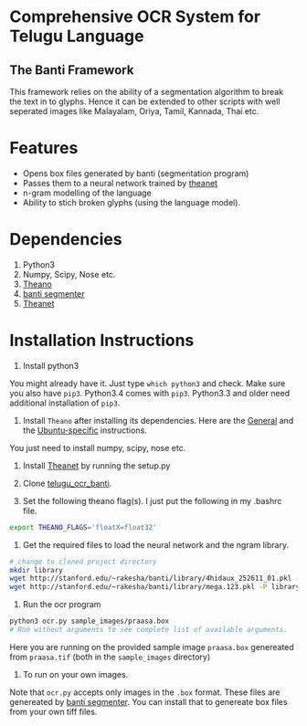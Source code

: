 # Comprehensive OCR System for Telugu Language
## The Banti Framework

This framework relies on the ability of a segmentation algorithm to break the
text in to glyphs. Hence it can be extended to other scripts with well 
seperated images like Malayalam, Oriya, Tamil, Kannada, Thai etc.

# Features
+ Opens box files generated by banti (segmentation program)
+ Passes them to a neural network trained by [theanet](https://github.com/rakeshvar/theanet)
+ n-gram modelling of the language
+ Ability to stich broken glyphs (using the language model).

# Dependencies
1. Python3
1. Numpy, Scipy, Nose etc.
1. [Theano](https://github.com/Theano/Theano)
1. [banti segmenter](https://github.com/rakeshvar/banti)
1. [Theanet](https://github.com/rakeshvar/theanet)

# Installation Instructions

1. Install python3

  You might already have it. Just type ```which python3``` and  check. Make sure you also have ```pip3```. Python3.4 comes with ```pip3```. Python3.3 and older need additional installation of ```pip3```.

1. Install ```Theano``` after installing its dependencies. Here are the [General](http://deeplearning.net/software/theano/install.html) and  the 
[Ubuntu-specific](http://deeplearning.net/software/theano/install_ubuntu.html#install-ubuntu) instructions. 

  You just need to install numpy, scipy, nose etc.

1. Install [Theanet](https://github.com/rakeshvar/theanet) by running the setup.py

1. Clone [telugu_ocr_banti](https://github.com/rakeshvar/telugu_ocr_banti).

1. Set the following theano flag(s). I just put the following in my .bashrc file.

```sh
export THEANO_FLAGS='floatX=float32'
```

1. Get the required files to load the neural network and the ngram library.

```sh
# change to cloned project directory
mkdir library
wget http://stanford.edu/~rakesha/banti/library/4hidaux_252611_01.pkl -O library/nn.pkl
wget http://stanford.edu/~rakesha/banti/library/mega.123.pkl -P library/
```

1. Run the ocr program 

```sh
python3 ocr.py sample_images/praasa.box 
# Run without arguments to see complete list of available arguments.
```

Here you are running on the provided sample image ```praasa.box``` genereated from ```praasa.tif``` (both in the ```sample_images``` directory)

1. To run on your own images.

Note that ```ocr.py``` accepts only images in the ```.box``` format. These 
files are genereated by [banti segmenter](https://github.com/rakeshvar/banti). You 
can install that to genereate box files from your own tiff files.
